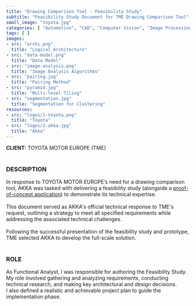 ```yaml
---
title: "Drawing Comparison Tool - Feasibility Study"
subtitle: "Feasibility Study Document for TME Drawing Comparison Tool"
small_image: "toyota.jpg"
categories: [ "Automotive", "CAD", "Computer Vision", "Image Processing", "Management", "Mentoring", "R&D", "Web" ]
tags: [ ]
images:
- src: "archi.png"
  title: "Logical Architecture"
- src: "data-model.png"
  title: "Data Model"
- src: "image-analysis.png"
  title: "Image Analysis Algorithms"
- src: "pairing.jpg"
  title: "Pairing Method"
- src: "pyramid.jpg"
  title: "Multi-level Tiling"
- src: "segmentation.jpg"
  title: "Segmentation for Clustering"
resources:
- src: "logos/1-toyota.png"
  title: "Toyota"
- src: "logos/2-akka.jpg"
  title: "Akka"
---
```


<b>CLIENT:</b> TOYOTA MOTOR EUROPE (TME)<br>
<br>

<h3>DESCRIPTION</h3>
In response to TOYOTA MOTOR EUROPE’s need for a drawing comparison tool, AKKA was tasked with delivering a feasibility study (alongside a <a href="pro/akka/dct-poc">proof-of-concept application</a>) to demonstrate its technical expertise.<br>
<br>
This document served as AKKA's official technical response to TME's request, outlining a strategy to meet all specified requirements while addressing the associated technical challenges.<br>
<br>
Following the successful presentation of the feasibility study and prototype, TME selected AKKA to develop the full-scale solution.<br>
<br>

<h3>ROLE</h3>
As Functional Analyst, I was responsible for authoring the Feasibility Study.<br>
My role involved gathering and analyzing requirements, conducting technical research, and making key architectural and design decisions.<br>
I also defined a realistic and achievable project plan to guide the implementation phase.<br>
